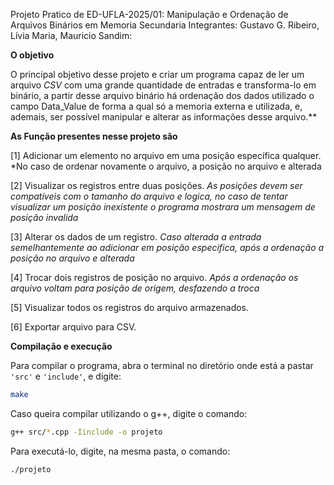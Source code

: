 Projeto Pratico de ED-UFLA-2025/01:
Manipulação e Ordenação de Arquivos Binários em Memoria Secundaria
Integrantes: Gustavo G. Ribeiro, Lívia Maria, Mauricio Sandim:

**O objetivo**

 O principal objetivo desse projeto e criar um programa capaz de ler um arquivo *CSV* com uma grande quantidade de entradas e transforma-lo em binário, a partir desse arquivo binário há ordenação dos dados utilizado o campo Data_Value de forma a qual só a memoria externa e utilizada, e, ademais, ser possível manipular e alterar as informações desse arquivo.**

**As Função presentes nesse projeto são**

[1] Adicionar um elemento no arquivo em uma posição específica qualquer. *No caso de ordenar novamente o arquivo, a posição no arquivo e alterada

[2] Visualizar os registros entre duas posições. *As posições devem ser compatíveis com o tamanho do arquivo e logica, no caso de tentar visualizar um posição inexistente o programa mostrara um mensagem de posição invalida*

[3] Alterar os dados de um registro. *Caso alterada a entrada semelhantemente ao adicionar em posição especifica, após a ordenação a posição no arquivo e alterada*

[4] Trocar dois registros de posição no arquivo. *Após a ordenação os arquivo voltam para posição de origem, desfazendo a troca*

[5] Visualizar todos os registros do arquivo armazenados.

[6] Exportar arquivo para CSV.

**Compilação e execução**

Para compilar o programa, abra o terminal no diretório onde está a pastar `'src'` e `'include'`, e digite:

```bash
make
```

Caso queira compilar utilizando o g++, digite o comando:

```bash
g++ src/*.cpp -Iinclude -o projeto
```

Para executá-lo, digite, na mesma pasta, o comando:

```bash
./projeto
```